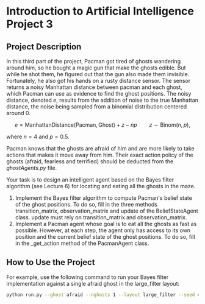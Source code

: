 # Introduction to Artificial Intelligence Project 3

## Project Description
In this third part of the project, Pacman got tired of ghosts wandering around him, so he bought a magic gun that make the ghosts edible. But while he shot them, he figured out that the gun also made them invisible. Fortunately, he also got his hands on a rusty distance sensor. The sensor returns a noisy Manhattan distance between pacman and each ghost, which Pacman can use as evidence to find the ghost positions. The noisy distance, denoted $e$, results from the addition of noise to the true Manhattan distance, the noise being sampled from a binomial distribution centered around 0.

$$ e = \text{ManhattanDistance}(\text{Pacman}, \text{Ghost}) + z - np \qquad z \sim \text{Binom}(n, p), $$

where $n=4$ and $p=0.5$.

Pacman knows that the ghosts are afraid of him and are more likely to take actions that makes it move away from him. Their exact action policy of the ghosts (afraid, fearless and terrified) should be deducted from the *ghostAgents.py* file.

Your task is to design an intelligent agent based on the Bayes filter algorithm (see Lecture 6) for locating and eating all the ghosts in the maze.
1. Implement the Bayes filter algorithm to compute Pacman's belief state of the ghost positions. To do so, fill in the three methods transition\_matrix, observation\_matrix and update of the BeliefStateAgent class. update must rely on transition\_matrix and observation\_matrix.
2. Implement a Pacman agent whose goal is to eat all the ghosts as fast as possible. However, at each step, the agent only has access to its own position and the current belief state of the ghost positions. To do so, fill in the _get_action method of the PacmanAgent class.

## How to Use the Project
For example, use the following command to run your Bayes filter implementation against a single afraid ghost in the large\_filter layout:
```bash
python run.py --ghost afraid --nghosts 1 --layout large_filter --seed 42
```
